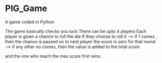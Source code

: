 # PIG_Game
A game coded in Python

The game basically checks you luck
There can be upto 4 players 
Each player is given a chance to roll the die
If they choose to roll it 
--> if 1 comes , then the chance is passed on to next player the score is zero for that round
--> if any other no comes, then the value is added to the total score

and the one who reach the max score first wins.
